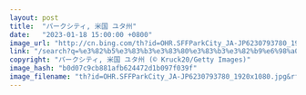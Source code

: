 ```yaml
---
layout: post
title:  "パークシティ, 米国 ユタ州"
date:   "2023-01-18 15:00:00 +0800"
image_url: "http://cn.bing.com/th?id=OHR.SFFParkCity_JA-JP6230793780_1920x1080.jpg&rf=LaDigue_1920x1080.jpg&pid=hp"
link: "/search?q=%e3%82%b5%e3%83%b3%e3%83%80%e3%83%b3%e3%82%b9%e6%98%a0%e7%94%bb%e7%a5%ad&form=hpcapt&filters=HpDate%3a%2220230118_1500%22"
copyright: "パークシティ, 米国 ユタ州 (© Kruck20/Getty Images)"
image_hash: "b0d07c9cb881afb624472d1b097f039f"
image_filename: "th?id=OHR.SFFParkCity_JA-JP6230793780_1920x1080.jpg&rf=LaDigue_1920x1080.jpg&pid=hp"
---
```

